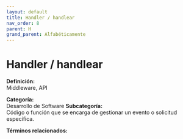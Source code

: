 ```yaml
---
layout: default
title: Handler / handlear
nav_order: 8
parent: H
grand_parent: Alfabéticamente
---
```


# Handler / handlear

**Definición:**  
Middleware, API

**Categoría:**  
Desarrollo de Software 
**Subcategoría:**  
Código o función que se encarga de gestionar un evento o solicitud específica.

**Términos relacionados:**  

